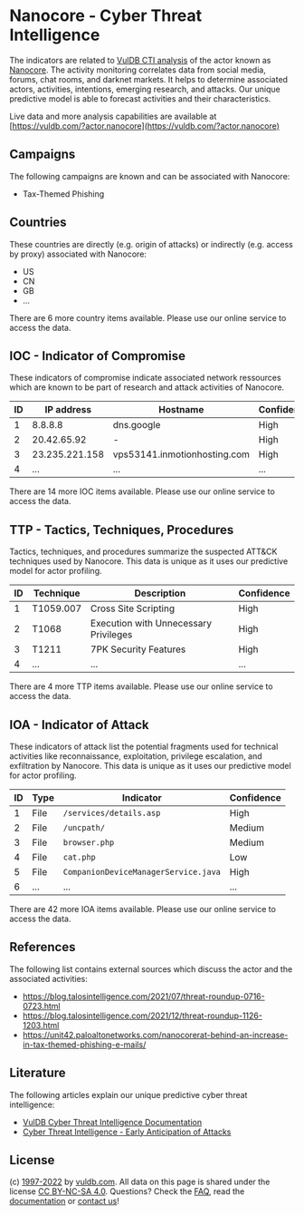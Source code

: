 # Nanocore - Cyber Threat Intelligence

The indicators are related to [VulDB CTI analysis](https://vuldb.com/?kb.cti) of the actor known as [Nanocore](https://vuldb.com/?actor.nanocore). The activity monitoring correlates data from social media, forums, chat rooms, and darknet markets. It helps to determine associated actors, activities, intentions, emerging research, and attacks. Our unique predictive model is able to forecast activities and their characteristics.

Live data and more analysis capabilities are available at [https://vuldb.com/?actor.nanocore](https://vuldb.com/?actor.nanocore)

## Campaigns

The following campaigns are known and can be associated with Nanocore:

* Tax-Themed Phishing

## Countries

These countries are directly (e.g. origin of attacks) or indirectly (e.g. access by proxy) associated with Nanocore:

* US
* CN
* GB
* ...

There are 6 more country items available. Please use our online service to access the data.

## IOC - Indicator of Compromise

These indicators of compromise indicate associated network ressources which are known to be part of research and attack activities of Nanocore.

ID | IP address | Hostname | Confidence
-- | ---------- | -------- | ----------
1 | 8.8.8.8 | dns.google | High
2 | 20.42.65.92 | - | High
3 | 23.235.221.158 | vps53141.inmotionhosting.com | High
4 | ... | ... | ...

There are 14 more IOC items available. Please use our online service to access the data.

## TTP - Tactics, Techniques, Procedures

Tactics, techniques, and procedures summarize the suspected ATT&CK techniques used by Nanocore. This data is unique as it uses our predictive model for actor profiling.

ID | Technique | Description | Confidence
-- | --------- | ----------- | ----------
1 | T1059.007 | Cross Site Scripting | High
2 | T1068 | Execution with Unnecessary Privileges | High
3 | T1211 | 7PK Security Features | High
4 | ... | ... | ...

There are 4 more TTP items available. Please use our online service to access the data.

## IOA - Indicator of Attack

These indicators of attack list the potential fragments used for technical activities like reconnaissance, exploitation, privilege escalation, and exfiltration by Nanocore. This data is unique as it uses our predictive model for actor profiling.

ID | Type | Indicator | Confidence
-- | ---- | --------- | ----------
1 | File | `/services/details.asp` | High
2 | File | `/uncpath/` | Medium
3 | File | `browser.php` | Medium
4 | File | `cat.php` | Low
5 | File | `CompanionDeviceManagerService.java` | High
6 | ... | ... | ...

There are 42 more IOA items available. Please use our online service to access the data.

## References

The following list contains external sources which discuss the actor and the associated activities:

* https://blog.talosintelligence.com/2021/07/threat-roundup-0716-0723.html
* https://blog.talosintelligence.com/2021/12/threat-roundup-1126-1203.html
* https://unit42.paloaltonetworks.com/nanocorerat-behind-an-increase-in-tax-themed-phishing-e-mails/

## Literature

The following articles explain our unique predictive cyber threat intelligence:

* [VulDB Cyber Threat Intelligence Documentation](https://vuldb.com/?kb.cti)
* [Cyber Threat Intelligence - Early Anticipation of Attacks](https://www.scip.ch/en/?labs.20201022)

## License

(c) [1997-2022](https://vuldb.com/?kb.changelog) by [vuldb.com](https://vuldb.com/?kb.about). All data on this page is shared under the license [CC BY-NC-SA 4.0](https://creativecommons.org/licenses/by-nc-sa/4.0/). Questions? Check the [FAQ](https://vuldb.com/?kb.faq), read the [documentation](https://vuldb.com/?kb) or [contact us](https://vuldb.com/?contact)!
